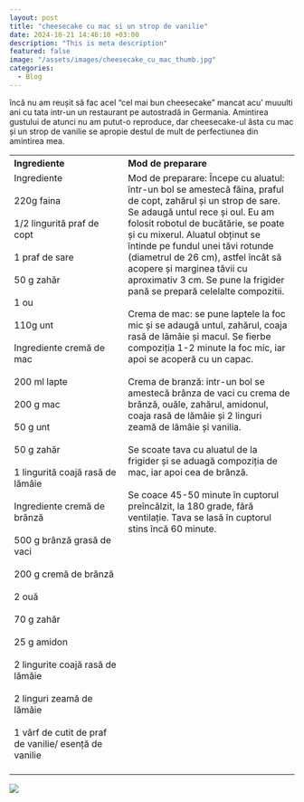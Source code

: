 ```yaml
---
layout: post
title: "cheesecake cu mac si un strop de vanilie"
date: 2024-10-21 14:46:10 +03:00
description: "This is meta description"
featured: false
image: "/assets/images/cheesecake_cu_mac_thumb.jpg"
categories:
  - Blog
---
```


încă nu am reușit să fac acel “cel mai bun cheesecake” mancat acu’ muuulti ani cu tata intr-un un restaurant pe autostradă in Germania. Amintirea gustului de atunci nu am putut-o reproduce, dar cheesecake-ul ăsta cu mac și un strop de vanilie se apropie destul de mult de perfectiunea din amintirea mea.  

<table style="width: 100%; border-collapse: collapse;">
  <tr>
    <th style="text-align: left;width: 40%;vertical-align: top;">Ingrediente</th>
    <th style="text-align: left;width: 60%;vertical-align: top;">Mod de preparare</th>
  </tr>
  <tr>
    <td style="text-align: left;width: 40%;vertical-align: top;">
        Ingrediente<br><br>
        220g faina<br><br>
        1/2 lingurită praf de copt<br><br>
        1 praf de sare<br><br>
        50 g zahăr<br><br>
        1 ou<br><br>
        110g unt<br><br>
        Ingrediente cremă de mac<br><br>
        200 ml lapte<br><br>
        200 g mac<br><br>
        50 g unt<br><br>
        50 g zahăr<br><br>
        1 lingurită coajă rasă de lămâie<br><br>
        Ingrediente cremă de brânză <br><br>
        500 g brânză grasă de vaci<br><br>
        200 g cremă de brânză<br><br>
        2 ouă<br><br>
        70 g zahăr<br><br>
        25 g amidon<br><br>
        2 lingurite coajă rasă de lămâie<br><br>
        2 linguri zeamă de lămâie<br><br>
        1 vârf de cutit de praf de vanilie/ esență de vanilie<br><br>
    </td>
    <td style="text-align: left;width: 60%;vertical-align: top;">
      Mod de preparare: Începe cu aluatul: într-un bol se amestecă făina, praful de copt, zahărul și un strop de sare. 
      Se adaugă untul rece și oul. Eu am folosit robotul de bucătărie, se poate și cu mixerul. Aluatul obținut se întinde pe fundul unei
      tăvi rotunde (diametrul de 26 cm), astfel încât să acopere și marginea tăvii cu aproximativ 3 cm. Se pune la frigider pană se 
      prepară celelalte  compozitii.<br><br>
      Crema de mac: se pune laptele la foc mic și se adaugă untul, zahărul, coaja rasă de lămâie și macul. Se fierbe compoziția 1-2   
      minute la foc mic, iar apoi se acoperă cu un capac.<br><br>
      Crema de branză: intr-un bol se amestecă brânza de vaci cu crema de brânză, ouăle, zahărul, amidonul, coaja rasă de lămâie și 2 
      linguri zeamă de lămâie și vanilia.<br><br>
      Se scoate tava cu aluatul de la frigider și se aduagă compoziția de mac, iar apoi cea de brânză.<br><br>
      Se coace 45-50 minute în cuptorul preîncălzit, la 180 grade, fără ventilație. Tava se lasă în cuptorul stins încă 
      60 minute.<br><br>
   </td>
  </tr>
 </table>

![]({{site.baseurl}}/assets/images/post-img.jpg)


